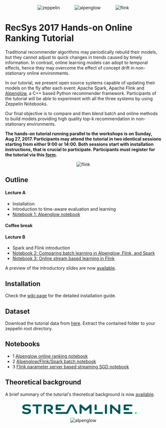 <p align="center">
  <img src="https://zeppelin.apache.org/assets/themes/zeppelin/img/zeppelin_classic_logo.png" height=100 alt="zeppelin"/>
  <img hspace=20>
  <img src="https://github.com/rpalovics/Alpenglow/blob/master/misc/alpenglow.png?raw=true" height=100 alt="alpenglow"/>
  <img hspace=20>
  <img src="https://flink.apache.org/img/logo/png/1000/flink_squirrel_1000.png" height=100 alt="flink"/>
</p>

# RecSys 2017 Hands-on Online Ranking Tutorial

Traditional recommender algorithms may periodically rebuild their models, but they cannot adjust to quick changes in trends caused by timely information.
In contrast, online learning models can adopt to temporal effects, hence they may overcome the effect of concept drift in non-stationary online environments.

In our tutorial, we present open source systems capable of updating their models on the fly after each event: Apache Spark, Apache Flink and [Alpenglow](https://github.com/rpalovics/Alpenglow), a C++ based Python recommender framework.
Participants of the tutorial will be able to experiment with all the three systems by using Zeppelin Notebooks.

Our final objective is to compare and then blend batch and online methods to build models providing high quality top-k recommendation in non-stationary environments.

**The hands-on tutorial running parallel to the workshops is on Sunday, Aug 27, 2017.
Participants may attend the tutorial in two identical sessions starting from either 9:00 or 14:00.
Both sessions start with installation instructions, that is crucial to participate.
Participants must register for the tutorial via this [form](https://goo.gl/forms/LcXCjr5mByWx1QUA2).**

<p align="center">
  <img src="https://github.com/rpalovics/recsys-2017-online-learning-tutorial/blob/master/figs/online%20reco.png?raw=true" height=100 alt="flink"/>
</p>

## Outline

#### Lecture A

- Installation
- Introduction to time-aware evaluation and learning
- [Notebook 1: Alpenglow notebook](https://www.zepl.com/viewer/notebooks/bm90ZTovL3JwYWxvdmljcy80YWMwMDMzOWVlY2Y0ZDkzOTBiNTQ4MDE1ZTAzMjczYi9ub3RlLmpzb24)

#### Coffee break

#### Lecture B

- Spark and Flink introduction
- [Notebook 2: Comparing batch learning in Alpenglow, Flink, and Spark](https://www.zepl.com/viewer/notebooks/bm90ZTovL3JwYWxvdmljcy83NzVhYmIxZTlmZTk0ZTYxYTFiMThjNWNmYjNhMzc3Mi9ub3RlLmpzb24)
- [Notebook 3: Online stream based learning in Flink](https://www.zepl.com/viewer/notebooks/bm90ZTovL3JwYWxvdmljcy9lZmRkYjBhYzY5YjM0MWQzOWQyNjkxMmViZDdhZjdiOS9ub3RlLmpzb24)

A preview of the introductory slides are now [available](https://github.com/rpalovics/recsys-2017-online-learning-tutorial/raw/master/docs/intro.pdf).

## Installation

Check the [wiki page](https://github.com/rpalovics/recsys-2017-online-learning-tutorial/wiki) for the detailed installation guide.

## Dataset

Download the tutorial data from [here](https://drive.google.com/open?id=0B_3Dz2J_fhmTaVZyUy12cGFQR0E). Extract the contained folder to your zeppelin root directory.

## Notebooks

- 1 [Alpenglow online ranking notebook](https://www.zepl.com/viewer/notebooks/bm90ZTovL3JwYWxvdmljcy80YWMwMDMzOWVlY2Y0ZDkzOTBiNTQ4MDE1ZTAzMjczYi9ub3RlLmpzb24)
- 2 [Alpenglow/Flink/Spark batch notebook](https://www.zepl.com/viewer/notebooks/bm90ZTovL3JwYWxvdmljcy83NzVhYmIxZTlmZTk0ZTYxYTFiMThjNWNmYjNhMzc3Mi9ub3RlLmpzb24)
- 3 [Flink parameter server based streaming SGD notebook](https://www.zepl.com/viewer/notebooks/bm90ZTovL3JwYWxvdmljcy9lZmRkYjBhYzY5YjM0MWQzOWQyNjkxMmViZDdhZjdiOS9ub3RlLmpzb24)

## Theoretical background

A brief summary of the tutorial's theoretical background is now [available](https://github.com/rpalovics/recsys-2017-online-learning-tutorial/raw/master/docs/summary.pdf).




<p align="center">
  <img src="./figs/streamline.png" height=50 alt="zeppelin"/>
  <img hspace=10>
  <img src="https://info.ilab.sztaki.hu/~rpalovics/sztaki_logo_angol_kek.png" height=50 alt="alpenglow"/> 
</p>

